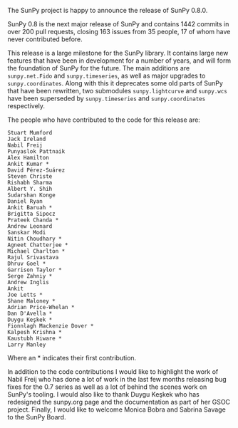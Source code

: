 The SunPy project is happy to announce the release of SunPy 0.8.0.

SunPy 0.8 is the next major release of SunPy and contains 1442 commits in over
200 pull requests, closing 163 issues from 35 people, 17 of whom have never
contributed before.

This release is a large milestone for the SunPy library. It contains large new
features that have been in development for a number of years, and will form the
foundation of SunPy for the future. The main additions are `sunpy.net.Fido` and
`sunpy.timeseries`, as well as major upgrades to `sunpy.coordinates`. Along with
this it deprecates some old parts of SunPy that have been rewritten, two
submodules `sunpy.lightcurve` and `sunpy.wcs` have been superseded by
`sunpy.timeseries` and `sunpy.coordinates` respectively.

The people who have contributed to the code for this release are:

    Stuart Mumford
    Jack Ireland
    Nabil Freij
    Punyaslok Pattnaik
    Alex Hamilton
    Ankit Kumar *
    David Pérez-Suárez
    Steven Christe
    Rishabh Sharma
    Albert Y. Shih
    Sudarshan Konge
    Daniel Ryan
    Ankit Baruah *
    Brigitta Sipocz
    Prateek Chanda *
    Andrew Leonard
    Sanskar Modi
    Nitin Choudhary *
    Agneet Chatterjee *
    Michael Charlton *
    Rajul Srivastava
    Dhruv Goel *
    Garrison Taylor *
    Serge Zahniy *
    Andrew Inglis
    Ankit
    Joe Letts *
    Shane Maloney *
    Adrian Price-Whelan *
    Dan D'Avella *
    Duygu Keşkek *
    Fionnlagh Mackenzie Dover *
    Kalpesh Krishna *
    Kaustubh Hiware *
    Larry Manley

Where an * indicates their first contribution.


In addition to the code contributions I would like to highlight the work of
Nabil Freij who has done a lot of work in the last few months releasing bug
fixes for the 0.7 series as well as a lot of behind the scenes work on SunPy's
tooling. I would also like to thank Duygu Keşkek who has redesigned the
sunpy.org page and the documentation as part of her GSOC project. Finally, I
would like to welcome Monica Bobra and Sabrina Savage to the SunPy Board.

